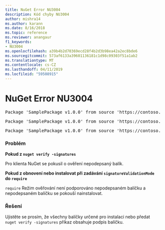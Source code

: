 ```yaml
---
title: NuGet Error NU3004
description: Kód chyby NU3004
author: mishra14
ms.author: karann
ms.date: 8/16/2018
ms.topic: reference
ms.reviewer: anangaur
f1_keywords:
- NU3004
ms.openlocfilehash: a39b4b2d70369ecd28f4b2d3b98ea42a2ec8bde6
ms.sourcegitcommit: 573af6133a39601136181c1d98c09303f51a1ab2
ms.translationtype: MT
ms.contentlocale: cs-CZ
ms.lasthandoff: 04/11/2019
ms.locfileid: "59508915"
---
```

# <a name="nuget-error-nu3004"></a>NuGet Error NU3004

<pre>Package 'SamplePackage v1.0.0' from source 'https://contoso.com/index.json': The package is not signed.</pre>
<pre>Package 'SamplePackage v1.0.0' from source 'https://contoso.com/index.json': signatureValidationMode is set to require, so packages are allowed only if signed by trusted signers; however, this package is unsigned.</pre>
<pre>Package 'SamplePackage v1.0.0' from source 'https://contoso.com/index.json': This repository indicated that all its packages are repository signed; however, this package is unsigned.</pre>

### <a name="issue"></a>Problém

**Pokud z `nuget verify -signatures`**

Pro klienta NuGet se pokusil o ověření nepodepsaný balík.

**Pokud z obnovení nebo instalovat při zadávání `signatureValidationMode` do `require`**

`require` Režim ověřování není podporováno nepodepsaném balíčku a nepodepsaném balíčku se pokouší nainstalovat.

### <a name="solution"></a>Řešení

Ujistěte se prosím, že všechny balíčky určené pro instalaci nebo předat `nuget verify -signatures` příkaz obsahuje podpis balíčku.
